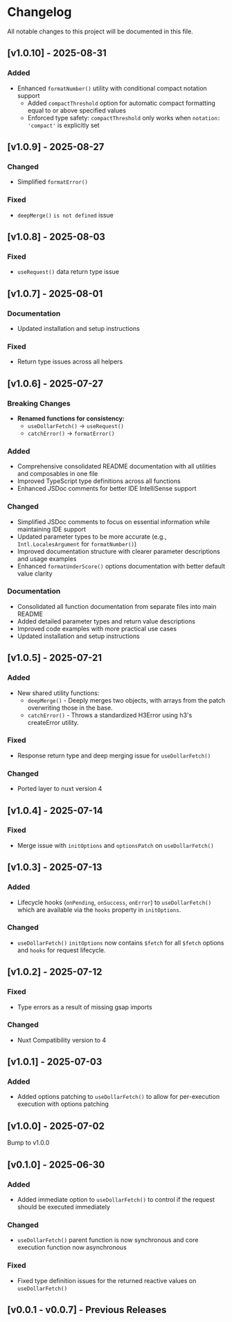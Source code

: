 # Changelog

All notable changes to this project will be documented in this file.

## [v1.0.10] - 2025-08-31

### Added
- Enhanced `formatNumber()` utility with conditional compact notation support
  - Added `compactThreshold` option for automatic compact formatting equal to or above specified values
  - Enforced type safety: `compactThreshold` only works when `notation: 'compact'` is explicitly set

## [v1.0.9] - 2025-08-27

### Changed
- Simplified `formatError()`

### Fixed
- `deepMerge()` `is not defined` issue

## [v1.0.8] - 2025-08-03

### Fixed
- `useRequest()` data return type issue

## [v1.0.7] - 2025-08-01

### Documentation
- Updated installation and setup instructions

### Fixed
- Return type issues across all helpers

## [v1.0.6] - 2025-07-27

### Breaking Changes
- **Renamed functions for consistency:**
  - `useDollarFetch()` → `useRequest()`
  - `catchError()` → `formatError()`

### Added
- Comprehensive consolidated README documentation with all utilities and composables in one file
- Improved TypeScript type definitions across all functions
- Enhanced JSDoc comments for better IDE IntelliSense support

### Changed
- Simplified JSDoc comments to focus on essential information while maintaining IDE support
- Updated parameter types to be more accurate (e.g., `Intl.LocalesArgument` for `formatNumber()`)
- Improved documentation structure with clearer parameter descriptions and usage examples
- Enhanced `formatUnderScore()` options documentation with better default value clarity

### Documentation
- Consolidated all function documentation from separate files into main README
- Added detailed parameter types and return value descriptions
- Improved code examples with more practical use cases
- Updated installation and setup instructions

## [v1.0.5] - 2025-07-21

### Added
- New shared utility functions:
   - `deepMerge()` - Deeply merges two objects, with arrays from the patch overwriting those in the base.
   - `catchError()` - Throws a standardized H3Error using h3's createError utility.

### Fixed
- Response return type and deep merging issue for `useDollarFetch()` 

### Changed
- Ported layer to nuxt version 4

## [v1.0.4] - 2025-07-14

### Fixed
- Merge issue with `initOptions` and `optionsPatch` on `useDollarFetch()` 

## [v1.0.3] - 2025-07-13

### Added
- Lifecycle hooks (`onPending`, `onSuccess`, `onError`) to `useDollarFetch()` which are available via the `hooks` property in `initOptions`.

### Changed
- `useDollarFetch()` `initOptions` now contains `$fetch` for all `$fetch` options and `hooks` for request lifecycle.

## [v1.0.2] - 2025-07-12

### Fixed
- Type errors as a result of missing gsap imports

### Changed
- Nuxt Compatibility version to 4

## [v1.0.1] - 2025-07-03

### Added
- Added options patching to `useDollarFetch()` to allow for per-execution execution with options patching

## [v1.0.0] - 2025-07-02

Bump to v1.0.0

## [v0.1.0] - 2025-06-30

### Added
- Added immediate option to `useDollarFetch()` to control if the request should be executed immediately

### Changed
- `useDollarFetch()` parent function is now synchronous and core execution function now asynchronous

### Fixed
- Fixed type definition issues for the returned reactive values on `useDollarFetch()`

## [v0.0.1 - v0.0.7] - Previous Releases